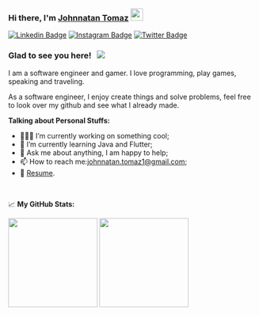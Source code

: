 ### Hi there, I'm <a href="https://gkassym.netlify.app" target="_blank">Johnnatan Tomaz</a> <img src="https://media.giphy.com/media/hvRJCLFzcasrR4ia7z/giphy.gif" width="25px">
[![Linkedin Badge](https://img.shields.io/badge/-LinkedIn-0e76a8?style=flat-square&logo=Linkedin&logoColor=white)](https://www.linkedin.com/in/JohnnatanTomaz/)
[![Instagram Badge](https://img.shields.io/badge/-Instagram-e4405f?style=flat-square&logo=Instagram&logoColor=white)](https://www.instagram.com/johnnatantomaz/)
[![Twitter Badge](https://img.shields.io/badge/-Twitter-00acee?style=flat-square&logo=Twitter&logoColor=white)](https://twitter.com/Johnnatantomaz1)


### Glad to see you here! &nbsp; ![](https://visitor-badge.glitch.me/badge?page_id=JohnnatanTomaz)

I am a software engineer and gamer. I love programming, play games, speaking and traveling.

As a software engineer, I enjoy create things and solve problems, feel free to look over my github and see what I already made.
  

**Talking about Personal Stuffs:**

- 👨🏻‍💻 I’m currently working on something cool;
- 🚀 I’m currently learning Java and Flutter;
- 💬 Ask me about anything, I am happy to help;
- 📫 How to reach me:johnnatan.tomaz1@gmail.com;
- 📝 [Resume](https://drive.google.com/file/d/19E5LcapnTqE2ed-epO0c5wXeMY8BX8gn/view?usp=sharing).

</br>



📈 **My GitHub Stats:**

<p>
  <img height="180em" src="https://github-readme-stats.vercel.app/api?username=JohnnatanTomaz&show_icons=true&hide_border=true&&count_private=true&include_all_commits=true" />
  <img height="180em" src="https://github-readme-stats.vercel.app/api/top-langs/?username=JohnnatanTomaz&exclude_repo=KNN-Image-Classification&show_icons=true&hide_border=true&layout=compact&langs_count=8"/>
</p>



